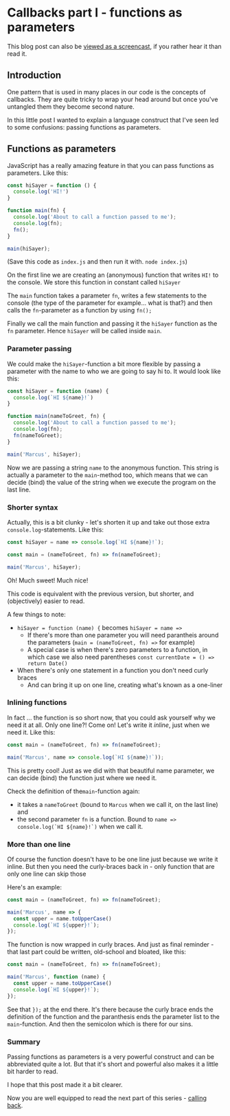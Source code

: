 # Callbacks part I - functions as parameters

This blog post can also be [viewed as a screencast](https://youtu.be/rhD6_jdZkK8), if you rather hear it than read it.

## Introduction

One pattern that is used in many places in our code is the concepts of callbacks. They are quite tricky to wrap your head around but once you've untangled them they become second nature.

In this little post I wanted to explain a language construct that I've seen led to some confusions: passing functions as parameters.

## Functions as parameters

JavaScript has a really amazing feature in that you can pass functions as parameters. Like this:

```javascript
const hiSayer = function () {
  console.log('HI!')
}

function main(fn) {
  console.log('About to call a function passed to me');
  console.log(fn);
  fn();
}

main(hiSayer);
```

(Save this code as `index.js` and then run it with. `node index.js`)

On the first line we are creating an (anonymous) function that writes `HI!` to the console. We store this function in constant called `hiSayer`

The `main` function takes a parameter `fn`, writes a few statements to the console (the type of the parameter for example... what is that?) and then calls the `fn`-parameter as a function by using `fn();`

Finally we call the main function and passing it the `hiSayer` function as the `fn` parameter. Hence `hiSayer` will be called inside `main`.

### Parameter passing

We could make the `hiSayer`-function a bit more flexible by passing a parameter with the name to who we are going to say hi to. It would look like this:

```javascript
const hiSayer = function (name) {
  console.log(`HI ${name}!`)
}

function main(nameToGreet, fn) {
  console.log('About to call a function passed to me');
  console.log(fn);
  fn(nameToGreet);
}

main('Marcus', hiSayer);
```

Now we are passing a string `name` to the anonymous function. This string is actually a parameter to the `main`-method too, which means that we can decide (bind) the value of the string when we execute the program on the last line.

### Shorter syntax

Actually, this is a bit clunky - let's shorten it up and take out those extra `console.log`-statements. Like this:

```javascript
const hiSayer = name => console.log(`HI ${name}!`);

const main = (nameToGreet, fn) => fn(nameToGreet);

main('Marcus', hiSayer);
```

Oh! Much sweet! Much nice!

This code is equivalent with the previous version, but shorter, and (objectively) easier to read.

A few things to note:

* `hiSayer = function (name) {` becomes `hiSayer = name =>`
  * If there's more than one parameter you will need parantheis around the parameters (`main = (nameToGreet, fn) =>` for example)
  * A special case is when there's zero parameters to a function, in which case we also need parentheses ```const currentDate = () => return Date() ```
* When there's only one statement in a function you don't need curly braces
  * And can bring it up on one line, creating what's known as a one-liner

### Inlining functions

In fact ... the function is so short now, that you could ask yourself why we need it at all. Only one line?! Come on! Let's write it *inline*, just when we need it. Like this:

```javascript
const main = (nameToGreet, fn) => fn(nameToGreet);

main('Marcus', name => console.log(`HI ${name}!`));
```

This is pretty cool! Just as we did with that beautiful name parameter, we can decide (bind) the function just where we need it.

Check the definition of the`main`-function again:

* it takes a `nameToGreet` (bound to `Marcus` when we call it, on the last line) and
* the second parameter `fn` is a function. Bound to ```name => console.log(`HI ${name}!`)``` when we call it.

### More than one line

Of course the function doesn't have to be one line just because we write it inline. But then you need the curly-braces back in - only function that are only one line can skip those

Here's an example:

```javascript
const main = (nameToGreet, fn) => fn(nameToGreet);

main('Marcus', name => {
  const upper = name.toUpperCase()
  console.log(`HI ${upper}!`);
});
```

The function is now wrapped in curly braces. And just as final reminder - that last part could be written, old-school and bloated, like this:

```javascript
const main = (nameToGreet, fn) => fn(nameToGreet);

main('Marcus', function (name) {
  const upper = name.toUpperCase()
  console.log(`HI ${upper}!`);
});
```

See that `});` at the end there. It's there because the curly brace ends the definition of the function and the paranthesis ends the parameter list to the `main`-function. And then the semicolon which is there for our sins.

### Summary

Passing functions as parameters is a very powerful construct and can be abbreviated quite a lot. But that it's short and powerful also makes it a little bit harder to read.

I hope that this post made it a bit clearer.

Now you are well equipped to read the next part of this series - [calling back](https://saltsthlm.github.io/protips/callingBack).